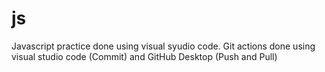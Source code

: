 # js
Javascript practice done using visual syudio code.
Git actions done using visual studio code (Commit) and GitHub Desktop (Push and Pull)

